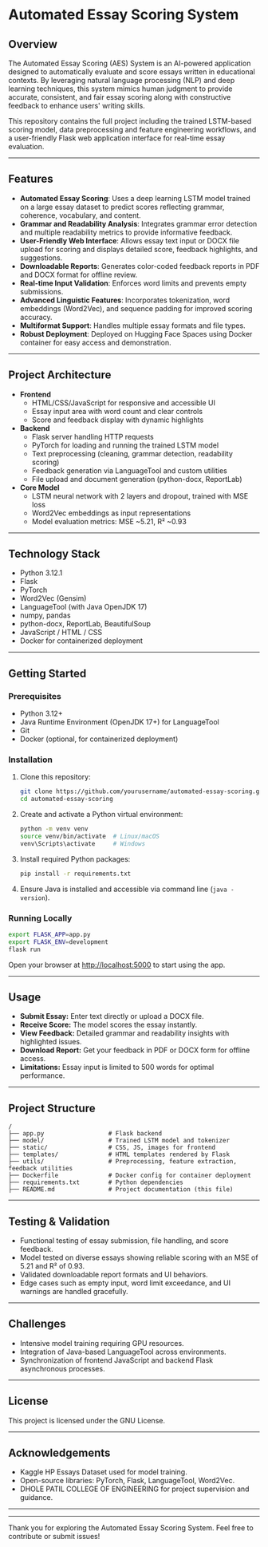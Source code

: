 # Automated Essay Scoring System

## Overview
The Automated Essay Scoring (AES) System is an AI-powered application designed to automatically evaluate and score essays written in educational contexts. By leveraging natural language processing (NLP) and deep learning techniques, this system mimics human judgment to provide accurate, consistent, and fair essay scoring along with constructive feedback to enhance users' writing skills.

This repository contains the full project including the trained LSTM-based scoring model, data preprocessing and feature engineering workflows, and a user-friendly Flask web application interface for real-time essay evaluation.

---

## Features

- **Automated Essay Scoring**: Uses a deep learning LSTM model trained on a large essay dataset to predict scores reflecting grammar, coherence, vocabulary, and content.
- **Grammar and Readability Analysis**: Integrates grammar error detection and multiple readability metrics to provide informative feedback.
- **User-Friendly Web Interface**: Allows essay text input or DOCX file upload for scoring and displays detailed score, feedback highlights, and suggestions.
- **Downloadable Reports**: Generates color-coded feedback reports in PDF and DOCX format for offline review.
- **Real-time Input Validation**: Enforces word limits and prevents empty submissions.
- **Advanced Linguistic Features**: Incorporates tokenization, word embeddings (Word2Vec), and sequence padding for improved scoring accuracy.
- **Multiformat Support**: Handles multiple essay formats and file types.
- **Robust Deployment**: Deployed on Hugging Face Spaces using Docker container for easy access and demonstration.

---

## Project Architecture

- **Frontend**
  - HTML/CSS/JavaScript for responsive and accessible UI
  - Essay input area with word count and clear controls
  - Score and feedback display with dynamic highlights
- **Backend**
  - Flask server handling HTTP requests
  - PyTorch for loading and running the trained LSTM model
  - Text preprocessing (cleaning, grammar detection, readability scoring)
  - Feedback generation via LanguageTool and custom utilities
  - File upload and document generation (python-docx, ReportLab)
- **Core Model**
  - LSTM neural network with 2 layers and dropout, trained with MSE loss
  - Word2Vec embeddings as input representations
  - Model evaluation metrics: MSE ~5.21, R² ~0.93

---

## Technology Stack

- Python 3.12.1
- Flask
- PyTorch
- Word2Vec (Gensim)
- LanguageTool (with Java OpenJDK 17)
- numpy, pandas
- python-docx, ReportLab, BeautifulSoup
- JavaScript / HTML / CSS
- Docker for containerized deployment

---

## Getting Started

### Prerequisites

- Python 3.12+
- Java Runtime Environment (OpenJDK 17+) for LanguageTool
- Git
- Docker (optional, for containerized deployment)

### Installation

1. Clone this repository:
   ```bash
   git clone https://github.com/yourusername/automated-essay-scoring.git
   cd automated-essay-scoring
   ```
2. Create and activate a Python virtual environment:
   ```bash
   python -m venv venv
   source venv/bin/activate  # Linux/macOS
   venv\Scripts\activate     # Windows
   ```
3. Install required Python packages:
   ```bash
   pip install -r requirements.txt
   ```
4. Ensure Java is installed and accessible via command line (`java -version`).

### Running Locally

```bash
export FLASK_APP=app.py
export FLASK_ENV=development
flask run
```

Open your browser at [http://localhost:5000](http://localhost:5000) to start using the app.

---

## Usage

- **Submit Essay:** Enter text directly or upload a DOCX file.
- **Receive Score:** The model scores the essay instantly.
- **View Feedback:** Detailed grammar and readability insights with highlighted issues.
- **Download Report:** Get your feedback in PDF or DOCX form for offline access.
- **Limitations:** Essay input is limited to 500 words for optimal performance.

---

## Project Structure

```
/
├── app.py                  # Flask backend
├── model/                  # Trained LSTM model and tokenizer
├── static/                 # CSS, JS, images for frontend
├── templates/              # HTML templates rendered by Flask
├── utils/                  # Preprocessing, feature extraction, feedback utilities
├── Dockerfile              # Docker config for container deployment
├── requirements.txt        # Python dependencies
├── README.md               # Project documentation (this file)
```

---

## Testing & Validation

- Functional testing of essay submission, file handling, and score feedback.
- Model tested on diverse essays showing reliable scoring with an MSE of 5.21 and R² of 0.93.
- Validated downloadable report formats and UI behaviors.
- Edge cases such as empty input, word limit exceedance, and UI warnings are handled gracefully.

---

## Challenges

- Intensive model training requiring GPU resources.
- Integration of Java-based LanguageTool across environments.
- Synchronization of frontend JavaScript and backend Flask asynchronous processes.

---

## License

This project is licensed under the GNU License.

---

## Acknowledgements

- Kaggle HP Essays Dataset used for model training.
- Open-source libraries: PyTorch, Flask, LanguageTool, Word2Vec.
- DHOLE PATIL COLLEGE OF ENGINEERING for project supervision and guidance.

---

---

Thank you for exploring the Automated Essay Scoring System. Feel free to contribute or submit issues!


```
